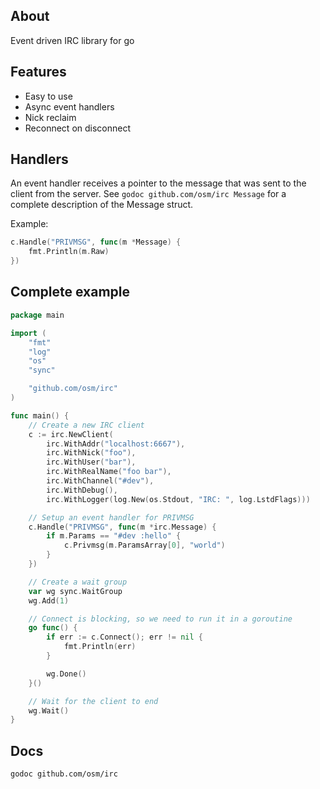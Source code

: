 ## About

Event driven IRC library for go

## Features

* Easy to use
* Async event handlers
* Nick reclaim
* Reconnect on disconnect

## Handlers

An event handler receives a pointer to the message that was sent to the client from the server.
See `godoc github.com/osm/irc Message` for a complete description of the Message struct.

Example:

```go
c.Handle("PRIVMSG", func(m *Message) {
	fmt.Println(m.Raw)
})
```

## Complete example

```go
package main

import (
	"fmt"
	"log"
	"os"
	"sync"

	"github.com/osm/irc"
)

func main() {
	// Create a new IRC client
	c := irc.NewClient(
		irc.WithAddr("localhost:6667"),
		irc.WithNick("foo"),
		irc.WithUser("bar"),
		irc.WithRealName("foo bar"),
		irc.WithChannel("#dev"),
		irc.WithDebug(),
		irc.WithLogger(log.New(os.Stdout, "IRC: ", log.LstdFlags)))

	// Setup an event handler for PRIVMSG
	c.Handle("PRIVMSG", func(m *irc.Message) {
		if m.Params == "#dev :hello" {
			c.Privmsg(m.ParamsArray[0], "world")
		}
	})

	// Create a wait group
	var wg sync.WaitGroup
	wg.Add(1)

	// Connect is blocking, so we need to run it in a goroutine
	go func() {
		if err := c.Connect(); err != nil {
			fmt.Println(err)
		}

		wg.Done()
	}()

	// Wait for the client to end
	wg.Wait()
}
```

## Docs

```sh
godoc github.com/osm/irc
```
